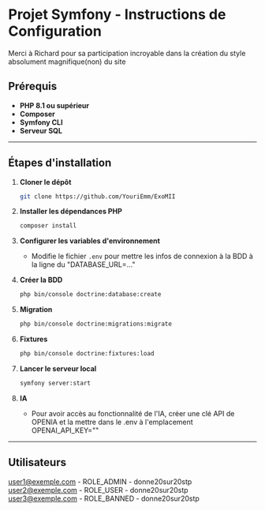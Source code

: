 # Projet Symfony - Instructions de Configuration

Merci à Richard pour sa participation incroyable dans la création du style absolument magnifique(non) du site

## Prérequis

- **PHP 8.1 ou supérieur**
- **Composer**
- **Symfony CLI**
- **Serveur SQL**

---

## Étapes d'installation

1. **Cloner le dépôt**
   ```bash
   git clone https://github.com/YouriEmm/ExoMII
   ```

2. **Installer les dépendances PHP**
   ```bash
   composer install
   ```

3. **Configurer les variables d'environnement**
   - Modifie le fichier `.env` pour mettre les infos de connexion à la BDD à la ligne du  "DATABASE_URL=..."

4. **Créer la BDD**
   ```bash
   php bin/console doctrine:database:create
   ```

5. **Migration**
   ```bash
   php bin/console doctrine:migrations:migrate
   ```

6. **Fixtures**
   ```bash
   php bin/console doctrine:fixtures:load
   ```

7. **Lancer le serveur local**
     ```bash
     symfony server:start
     ```

7. **IA**
   - Pour avoir accès au fonctionnalité de l'IA, créer une clé API de OPENIA et la mettre dans le .env à l'emplacement OPENAI_API_KEY=""

---

## Utilisateurs

user1@exemple.com - ROLE_ADMIN - donne20sur20stp
user2@exemple.com - ROLE_USER - donne20sur20stp
user3@exemple.com - ROLE_BANNED - donne20sur20stp

